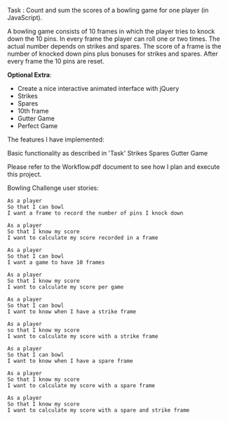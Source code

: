 
Task :
Count and sum the scores of a bowling game for one player (in JavaScript).

A bowling game consists of 10 frames in which the player tries to knock down the 10 pins. In every frame the player can roll one or two times. The actual number depends on strikes and spares. The score of a frame is the number of knocked down pins plus bonuses for strikes and spares. After every frame the 10 pins are reset.

**Optional Extra**:

- Create a nice interactive animated interface with jQuery  
- Strikes  
- Spares      
- 10th frame  
- Gutter Game  
- Perfect Game  

The features I have implemented:

Basic functionality as described in 'Task'
Strikes
Spares
Gutter Game


Please refer to the Workflow.pdf document to see how I plan and execute this project.

Bowling Challenge user stories:

```
As a player
So that I can bowl
I want a frame to record the number of pins I knock down

As a player
So that I know my score
I want to calculate my score recorded in a frame

As a player
So that I can bowl
I want a game to have 10 frames

As a player
So that I know my score
I want to calculate my score per game

As a player
So that I can bowl
I want to know when I have a strike frame

As a player
so that I know my score
I want to calculate my score with a strike frame

As a player
So that I can bowl
I want to know when I have a spare frame

As a player
So that I know my score
I want to calculate my score with a spare frame

As a player
So that I know my score
I want to calculate my score with a spare and strike frame
```
